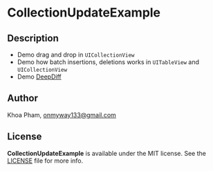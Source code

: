 # CollectionUpdateExample

## Description

- Demo drag and drop in `UICollectionView`
- Demo how batch insertions, deletions works in `UITableView` and `UICollectionView`
- Demo [DeepDiff](https://github.com/onmyway133/DeepDiff)

## Author

Khoa Pham, onmyway133@gmail.com

## License

**CollectionUpdateExample** is available under the MIT license. See the [LICENSE](https://github.com/onmyway133/CollectionUpdateExample/blob/master/LICENSE.md) file for more info.
